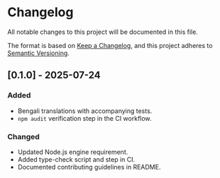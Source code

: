 # Changelog

All notable changes to this project will be documented in this file.

The format is based on [Keep a Changelog](https://keepachangelog.com/en/1.0.0/),
and this project adheres to [Semantic Versioning](https://semver.org/spec/v2.0.0.html).

## [0.1.0] - 2025-07-24

### Added

- Bengali translations with accompanying tests.
- `npm audit` verification step in the CI workflow.

### Changed

- Updated Node.js engine requirement.
- Added type-check script and step in CI.
- Documented contributing guidelines in README.
